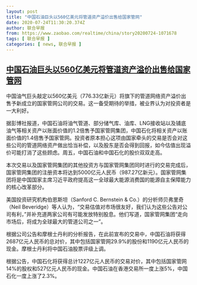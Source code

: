 ```yaml
---
layout: post
title: "中国石油巨头以560亿美元将管道资产溢价出售给国家管网"
date: 2020-07-24T11:30:20.374Z
author: 联合早报
from: https://www.zaobao.com/realtime/china/story20200724-1071678
tags: [ 联合早报 ]
categories: [ news, 联合早报 ]
---
```

<!--1595618580000-->
[中国石油巨头以560亿美元将管道资产溢价出售给国家管网](https://www.zaobao.com/realtime/china/story20200724-1071678)
------

<div>
<p>中国油气巨头敲定以560亿美元（776.33亿新元）将旗下的管道网络资产溢价出售予新成立的国家管网公司的交易。这一备受期待的举措，被业界认为对投资者是一大利好。</p><p>据彭博社报道，中国石油将油气管道、部分储气库、油库、LNG接收站以及铺底油气等相关资产以账面价值的1.2倍售予国家管网集团，中国石化将相关资产以账面价值的1.4倍售予国家管网。投资者原本担心这项由国家牵头的交易是否会对这些公司的管道网络资产做出恰当补偿，以及股东是否会得到回报，如今估值出现溢价可能打消了这些顾虑。周五，中国石油和中国石化的股价双双走高。</p><p>本次交易以及国家管网集团的其他投资方与国家管网集团同时进行的交易完成后，国家管网集团的注册资本将达到5000亿元人民币（987.27亿新元）。国家管网集团将是中国国家主席习近平政府提高这一全球最大能源消费国的能源自主保障能力的核心改革部分。</p><section id="imu"><div id="dfp-ad-imu1-wrapper" class="dfp-tag-wrapper"><div id="dfp-ad-imu1" class="dfp-tag-wrapper"></div></div></section><p>美国投资研究机构伯恩斯坦（Sanford C. Bernstein & Co.）的分析师贝弗里奇（Neil Beveridge）等人认为，“交易估值对市场很友好，我们认为这些公告对公司有利，”并补充道两家公司有可能发放特别股息。他们写道，国家管网集团“走向市场后，将成为全球最大的管道公司之一”。</p><p>根据公司公告和摩根士丹利的分析报告，在此前宣布的交易中，中国石油将获得2687亿元人民币的总对价，其中包括国家管网29.9%的股份和1190亿元人民币的现金。摩根士丹利将中国石油股票评级上调。</p><p>根据公告，中国石化将获得总计1227亿元人民币的交易对价，其中包括国家管网14%的股权和527亿元人民币的现金。中国石油在香港交易所一度上涨5%，中国石化一度上涨了2.3%。</p><div id="innity-in-post"></div><div id="dfp-ad-midarticlespecial-wrapper" class="dfp-tag-wrapper"><div id="dfp-ad-midarticlespecial" class="dfp-tag-wrapper"></div></div>
</div>
